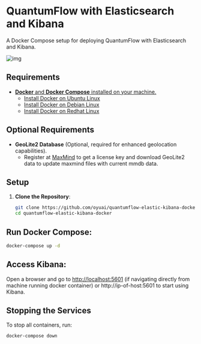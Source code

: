 # QuantumFlow with Elasticsearch and Kibana
A Docker Compose setup for deploying QuantumFlow with Elasticsearch and Kibana.

![img](https://oyu.ai/wp-content/uploads/2024/11/how-it-works-docker-container-version-scaled.jpg)

## Requirements
- [**Docker** and **Docker Compose** installed on your machine.](https://docs.docker.com/engine/install/)
  - [Install Docker on Ubuntu Linux](https://docs.docker.com/engine/install/ubuntu/)
  - [Install Docker on Debian Linux](https://docs.docker.com/engine/install/debian/)
  - [Install Docker on Redhat Linux](https://docs.docker.com/engine/install/rhel/)

## Optional Requirements
- **GeoLite2 Database** (Optional, required for enhanced geolocation capabilities).
  - Register at [MaxMind](https://www.maxmind.com) to get a license key and download GeoLite2 data to update maxmind files with current mmdb data.
  
## Setup

1. **Clone the Repository**:
   ```bash
   git clone https://github.com/oyuai/quantumflow-elastic-kibana-docker.git
   cd quantumflow-elastic-kibana-docker
   
## Run Docker Compose:

```bash
docker-compose up -d
```


## Access Kibana:
Open a browser and go to [http://localhost:5601](http://localhost:5601) (if navigating directly from machine running docker container) or http://ip-of-host:5601 to start using Kibana.

## Stopping the Services
To stop all containers, run:

```bash
docker-compose down

